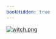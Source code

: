 ```yaml
---
bookHidden: true
---
```

[![witch.png](https://i.postimg.cc/gznzCX7b/witch.png)](/docs/art/gallery/3)
